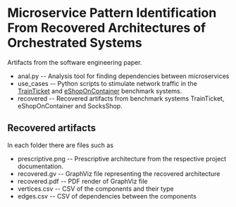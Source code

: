 # Microservice Pattern Identification From Recovered Architectures of Orchestrated Systems
Artifacts from the software engineering paper.
* anal.py -- Analysis tool for finding dependencies between microservices
* use_cases -- Python scripts to stimulate network traffic in the [TrainTicket](https://github.com/FudanSELab/train-ticket) and [eShopOnContainer](https://github.com/dotnet-architecture/eShopOnContainers) benchmark systems.
* recovered -- Recovered artifacts from benchmark systems TrainTicket, eShopOnContainer and SocksShop.

## Recovered artifacts

In each folder there are files such as
* prescriptive.png -- Prescriptive architecture from the respective project documentation.
* recovered.gv -- GraphViz file representing the recovered architecture
* recovered.pdf -- PDF render of GraphViz file
* vertices.csv -- CSV of the components and their type
* edges.csv -- CSV of dependencies between the components
